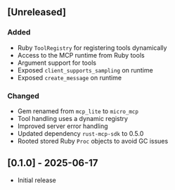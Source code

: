 ## [Unreleased]

### Added
- Ruby `ToolRegistry` for registering tools dynamically
- Access to the MCP runtime from Ruby tools
- Argument support for tools
- Exposed `client_supports_sampling` on runtime
- Exposed `create_message` on runtime

### Changed
- Gem renamed from `mcp_lite` to `micro_mcp`
- Tool handling uses a dynamic registry
- Improved server error handling
- Updated dependency `rust-mcp-sdk` to 0.5.0
- Rooted stored Ruby `Proc` objects to avoid GC issues

## [0.1.0] - 2025-06-17

- Initial release
